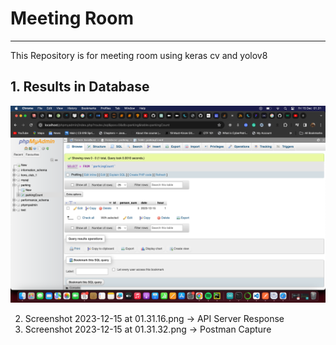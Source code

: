 # Meeting Room
---
This Repository is for meeting room using keras cv and yolov8

## 1.  Results in Database
![Uji di local](./dokumentasi/1.png)

2. Screenshot 2023-12-15 at 01.31.16.png -> API Server Response
3. Screenshot 2023-12-15 at 01.31.32.png -> Postman Capture
